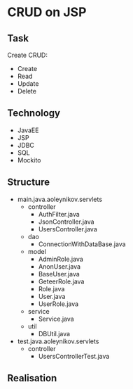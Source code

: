 # CRUD on JSP


## Task

Create CRUD:
- 	Create
- 	Read
- 	Update
- 	Delete


## Technology
 	
- 	JavaEE	
- 	JSP
- 	JDBC
- 	SQL
- 	Mockito	

## Structure

-	main.java.aoleynikov.servlets
	+ 	controller
		+	AuthFilter.java
		+	JsonController.java
		+	UsersController.java
	+ 	dao
		+	ConnectionWithDataBase.java
	+ 	model
		+	AdminRole.java
		+	AnonUser.java
		+	BaseUser.java
		+	GeteerRole.java
		+	Role.java
		+	User.java
		+	UserRole.java
	+ 	service
		+	Service.java	
	+ 	util
		+	DBUtil.java
-	test.java.aoleynikov.servlets
	+ 	controller
		+	UsersControllerTest.java
		
## Realisation




